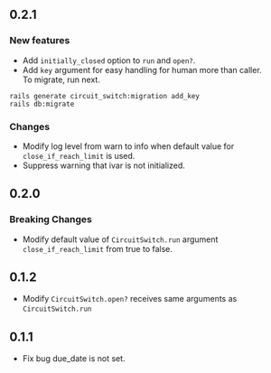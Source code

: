 ## 0.2.1

### New features

* Add `initially_closed` option to `run` and `open?`.
* Add `key` argument for easy handling for human more than caller.  
To migrate, run next.

```
rails generate circuit_switch:migration add_key
rails db:migrate
```

### Changes

* Modify log level from warn to info when default value for `close_if_reach_limit` is used.
* Suppress warning that ivar is not initialized.

## 0.2.0

### Breaking Changes

* Modify default value of `CircuitSwitch.run` argument `close_if_reach_limit` from true to false.

## 0.1.2

* Modify `CircuitSwitch.open?` receives same arguments as `CircuitSwitch.run`

## 0.1.1

* Fix bug due_date is not set.
